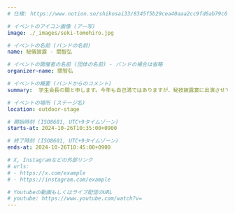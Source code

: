 ```yaml
---
# 仕様: https://www.notion.so/shikosai33/8345f5b29cea40aaa2cc9fd6ab79c6a6?pvs=4#9ae1134163bc41fca64fb5161acf4e19

# イベントのアイコン画像 (アー写)
image: ./_images/seki-tomohiro.jpg

# イベントの名前 (バンドの名前)
name: 秘儀披露 - 關智弘

# イベントの開催者の名前 (団体の名前) - バンドの場合は省略
organizer-name: 關智弘

# イベントの概要 (バンドからのコメント)
summary:  学生会長の關と申します。今年も自己満ではありますが、秘技披露宴に出演させていただくことになりました！今年も歌唱でいつも通り津軽海峡を歌います！そろそろしつこいと思う人もいるかもしれません。(ごめんなさい😢)在学中最後の茨香祭ということで、少しでも茨香祭を盛り上げる一助となれれば嬉しいです！外ステージでお待ちしています😎 

# イベントの場所 (ステージ名)
location: outdoor-stage

# 開始時刻 (ISO8601, UTC+9タイムゾーン)
starts-at: 2024-10-26T10:35:00+0900

# 終了時刻 (ISO8601, UTC+9タイムゾーン)
ends-at: 2024-10-26T10:45:00+0900

# X, Instagramなどの外部リンク
# urls:
# - https://x.com/example
# - https://instagram.com/example

# Youtubeの動画もしくはライブ配信のURL
# youtube: https://www.youtube.com/watch?v=
---
```

